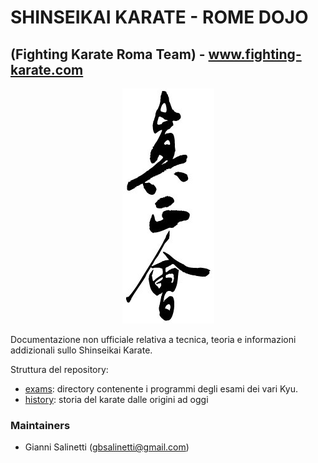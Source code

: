 # SHINSEIKAI KARATE - ROME DOJO 
## (Fighting Karate Roma Team) - www.fighting-karate.com

<p align="center">
  <img src="shinseikaikanji.jpg">
</p>
  
Documentazione non ufficiale relativa a tecnica, teoria e informazioni 
addizionali sullo Shinseikai Karate.

Struttura del repository:
- [exams](exams): directory contenente i programmi degli esami dei vari Kyu.
- [history](history): storia del karate dalle origini ad oggi

### Maintainers
- Gianni Salinetti (gbsalinetti@gmail.com)

